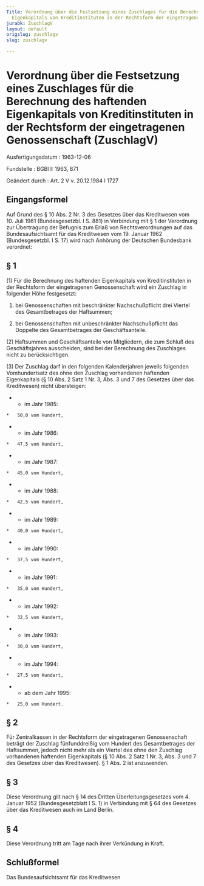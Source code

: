 ```yaml
---
Title: Verordnung über die Festsetzung eines Zuschlages für die Berechnung des haftenden
  Eigenkapitals von Kreditinstituten in der Rechtsform der eingetragenen Genossenschaft
jurabk: ZuschlagV
layout: default
origslug: zuschlagv
slug: zuschlagv

---
```


# Verordnung über die Festsetzung eines Zuschlages für die Berechnung des haftenden Eigenkapitals von Kreditinstituten in der Rechtsform der eingetragenen Genossenschaft (ZuschlagV)

Ausfertigungsdatum
:   1963-12-06

Fundstelle
:   BGBl I: 1963, 871

Geändert durch
:   Art. 2 V v. 20.12.1984 I 1727


## Eingangsformel

Auf Grund des § 10 Abs. 2 Nr. 3 des Gesetzes über das Kreditwesen vom
10\. Juli 1961 (Bundesgesetzbl. I S. 881) in Verbindung mit § 1 der
Verordnung zur Übertragung der Befugnis zum Erlaß von
Rechtsverordnungen auf das Bundesaufsichtsamt für das Kreditwesen vom
19\. Januar 1962 (Bundesgesetzbl. I S. 17) wird nach Anhörung der
Deutschen Bundesbank verordnet:


## § 1

(1) Für die Berechnung des haftenden Eigenkapitals von
Kreditinstituten in der Rechtsform der eingetragenen Genossenschaft
wird ein Zuschlag in folgender Höhe festgesetzt:

1.  bei Genossenschaften mit beschränkter Nachschußpflicht drei Viertel
    des Gesamtbetrages der Haftsummen;


2.  bei Genossenschaften mit unbeschränkter Nachschußpflicht das Doppelte
    des Gesamtbetrages der Geschäftsanteile.




(2) Haftsummen und Geschäftsanteile von Mitgliedern, die zum Schluß
des Geschäftsjahres ausscheiden, sind bei der Berechnung des
Zuschlages nicht zu berücksichtigen.

(3) Der Zuschlag darf in den folgenden Kalenderjahren jeweils
folgenden Vomhundertsatz des ohne den Zuschlag vorhandenen haftenden
Eigenkapitals (§ 10 Abs. 2 Satz 1 Nr. 3, Abs. 3 und 7 des Gesetzes
über das Kreditwesen) nicht übersteigen:

*    *   im Jahr 1985:

    *   50,0 vom Hundert,


*    *   im Jahr 1986:

    *   47,5 vom Hundert,


*    *   im Jahr 1987:

    *   45,0 vom Hundert,


*    *   im Jahr 1988:

    *   42,5 vom Hundert,


*    *   im Jahr 1989:

    *   40,0 vom Hundert,


*    *   im Jahr 1990:

    *   37,5 vom Hundert,


*    *   im Jahr 1991:

    *   35,0 vom Hundert,


*    *   im Jahr 1992:

    *   32,5 vom Hundert,


*    *   im Jahr 1993:

    *   30,0 vom Hundert,


*    *   im Jahr 1994:

    *   27,5 vom Hundert,


*    *   ab dem Jahr 1995:

    *   25,0 vom Hundert.





## § 2

Für Zentralkassen in der Rechtsform der eingetragenen Genossenschaft
beträgt der Zuschlag fünfunddreißig vom Hundert des Gesamtbetrages der
Haftsummen, jedoch nicht mehr als ein Viertel des ohne den Zuschlag
vorhandenen haftenden Eigenkapitals (§ 10 Abs. 2 Satz 1 Nr. 3, Abs. 3
und 7 des Gesetzes über das Kreditwesen). § 1 Abs. 2 ist anzuwenden.


## § 3

Diese Verordnung gilt nach § 14 des Dritten Überleitungsgesetzes vom
4\. Januar 1952 (Bundesgesetzblatt I S. 1) in Verbindung mit § 64 des
Gesetzes über das Kreditwesen auch im Land Berlin.


## § 4

Diese Verordnung tritt am Tage nach ihrer Verkündung in Kraft.


## Schlußformel

Das Bundesaufsichtsamt für das Kreditwesen

